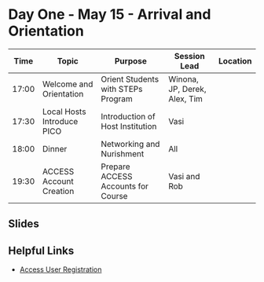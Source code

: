 # Day One - May 15 - Arrival and Orientation 

| Time | Topic | Purpose | Session Lead | Location |
|------|-------|---------|--------------|----------|
| 17:00 | Welcome and Orientation | Orient Students with STEPs Program | Winona, JP, Derek, Alex, Tim | |
| 17:30 | Local Hosts Introduce PICO | Introduction of Host Institution | Vasi |
| 18:00 | Dinner | Networking and Nurishment | All |
| 19:30 | ACCESS Account Creation | Prepare ACCESS Accounts for Course | Vasi and Rob |

## Slides

## Helpful Links
* [Access User Registration](https://identity.access-ci.org/new-user.html)
